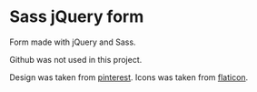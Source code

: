 # Sass jQuery form

Form made with jQuery and Sass.

Github was not used in this project. 

Design was taken from [pinterest](https://www.pinterest.se/pin/578079302145147682/).
Icons was taken from [flaticon](https://www.flaticon.com/).
